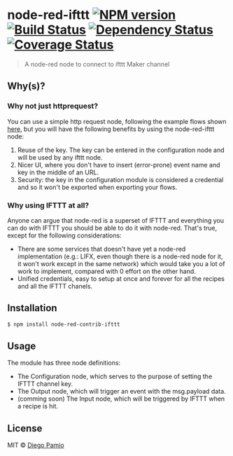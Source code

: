 # node-red-ifttt [![NPM version][npm-image]][npm-url] [![Build Status][travis-image]][travis-url] [![Dependency Status][daviddm-image]][daviddm-url] [![Coverage Status](https://coveralls.io/repos/github/diegopamio/node-red-contrib-ifttt/badge.svg?branch=master)](https://coveralls.io/github/diegopamio/node-red-contrib-ifttt?branch=master)
> A node-red node to connect to ifttt Maker channel

## Why(s)?

### Why not just httprequest?

You can use a simple http request node, following the example flows shown [here](http://flows.nodered.org/flow/f8bda419efca37dc0366c47cdadf40ad), but you will have the following benefits by using the node-red-ifttt node:

1. Reuse of the key. The key can be entered in the configuration node and will be used by any ifttt node.
2. Nicer UI, where you don't have to insert (error-prone) event name and key in the middle of an URL.
3. Security: the key in the configuration module is considered a credential and so it won't be exported when exporting your flows.

### Why using IFTTT at all?

Anyone can argue that node-red is a superset of IFTTT and everything you can do with IFTTT you should be able to do it with node-red. That's true, except for the following considerations:

* There are some services that doesn't have yet a node-red implementation (e.g.: LIFX, even though there is a node-red node for it, it won't work except in the same network) which would take you a lot of work to implement, compared with 0 effort on the other hand.
* Unified credentials, easy to setup at once and forever for all the recipes and all the IFTTT chanels.

## Installation

```sh
$ npm install node-red-contrib-ifttt
```

## Usage

The module has three node definitions:

* The Configuration node, which serves to the purpose of setting the IFTTT channel key.
* The Output node, which will trigger an event with the msg.payload data.
* (comming soon) The Input node, which will be triggered by IFTTT when a recipe is hit.

## License

MIT © [Diego Pamio](http://github.com/diegopamio)


[npm-image]: https://badge.fury.io/js/node-red-contrib-ifttt.svg
[npm-url]: https://npmjs.org/package/node-red-contrib-ifttt
[travis-image]: https://travis-ci.org/diegopamio/node-red-contrib-ifttt.svg?branch=master
[travis-url]: https://travis-ci.org/diegopamio/node-red-contrib-ifttt
[daviddm-image]: https://david-dm.org/diegopamio/node-red-contrib-ifttt.svg?theme=shields.io
[daviddm-url]: https://david-dm.org/diegopamio/node-red-contrib-ifttt
[coveralls-image]: https://coveralls.io/repos/diegopamio/node-red-contrib-ifttt/badge.svg
